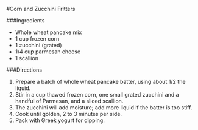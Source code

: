 #Corn and Zucchini Fritters

###Ingredients

* Whole wheat pancake mix
* 1 cup frozen corn
* 1 zucchini (grated)
* 1/4 cup parmesan cheese
* 1 scallion

###Directions

1. Prepare a batch of whole wheat pancake batter, using about 1/2 the liquid. 
2. Stir in a cup thawed frozen corn, one small grated zucchini and a handful of Parmesan, and a sliced scallion.
3. The zucchini will add moisture; add more liquid if the batter is too stiff. 
4. Cook until golden, 2 to 3 minutes per side. 
5. Pack with Greek yogurt for dipping.
